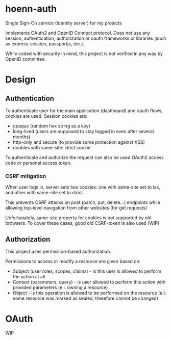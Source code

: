 # hoenn-auth
Single Sign-On service (Identity server) for my projects

Implements OAuth2 and OpenID Connect protocol.
Does not use any session, authentication, authorization or oauth frameworks or libraries (such as express-session, passportjs, etc.).

While coded with security in mind, this project is not verified in any way by OpenID committee.

# Design

## Authentication

To authenticate user for the main application (dashboard) and oauth flows, cookies are used.
Session cookies are:
 - opaque (random hex string as a key)
 - long-lived (users are supposed to stay logged in even after several months)
 - http-only and secure (to provide some protection against XSS)
 - doubles with same-site: strict cookie

To authenticate and authorize the request can also be used OAuth2 access code or personal access token.

### CSRF mitigation
When user logs in, server sets two cookies: one with same-site set to lax, and other with same-site set to strict

This prevents CSRF attacks on post (patch, put, delete...) endpoints while allowing top-level navigation from other websites (for get requests) 

Unfortunately, same-site property for cookies is not supported by old browsers. To cover these cases, good old CSRF-token is also used (WIP)

## Authorization

This project uses permission-based authorization.

Permissions to access or modify a resource are given based on:
 - Subject (user roles, scopes, claims) - is this user is allowed to perform the action at all
 - Context (parameters, query) - is user allowed to perform this action with provided parameters (e.i. owning a resource)
 - Object - is this operation is allowed to be performed on the resource (e.i. some resource was marked as sealed, therefore cannot be changed)


# OAuth

WIP
